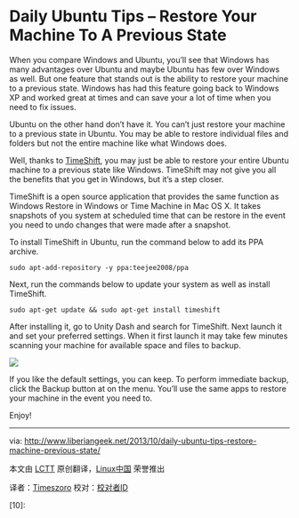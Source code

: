 Daily Ubuntu Tips – Restore Your Machine To A Previous State
================================================================================
When you compare Windows and Ubuntu, you’ll see that Windows has many advantages over Ubuntu and maybe Ubuntu has few over Windows as well. But one feature that stands out is the ability to restore your machine to a previous state. Windows has had this feature going back to Windows XP and worked great at times and can save your a lot of time when you need to fix issues.

Ubuntu on the other hand don’t have it. You can’t just restore your machine to a previous state in Ubuntu. You may be able to restore individual files and folders but not the entire machine like what Windows does.

Well, thanks to [TimeShift][1], you may just be able to restore your entire Ubuntu machine to a previous state like Windows. TimeShift may not give you all the benefits that you get in Windows, but it’s a step closer.

TimeShift is a open source application that provides the same function as Windows Restore in Windows or Time Machine in Mac OS X. It takes snapshots of you system at scheduled time that can be restore in the event you need to undo changes that were made after a snapshot.

To install TimeShift in Ubuntu, run the command below to add its PPA archive. 

    sudo apt-add-repository -y ppa:teejee2008/ppa

Next, run the commands below to update your system as well as install TimeShift.

    sudo apt-get update && sudo apt-get install timeshift

After installing it, go to Unity Dash and search for TimeShift. Next launch it and set your preferred settings. When it first launch it may take few minutes scanning your machine for available space and files to backup.

![](http://www.liberiangeek.net/wp-content/uploads/2013/10/timeshiftubuntu.png)

If you like the default settings, you can keep. To perform immediate backup, click the Backup button at on the menu. You’ll use the same apps to restore your machine in the event you need to.

Enjoy!

--------------------------------------------------------------------------------

via: http://www.liberiangeek.net/2013/10/daily-ubuntu-tips-restore-machine-previous-state/

本文由 [LCTT](https://github.com/LCTT/TranslateProject) 原创翻译，[Linux中国](http://linux.cn/) 荣誉推出

译者：[Timeszoro](https://github.com/Timeszoro) 校对：[校对者ID](https://github.com/校对者ID)

[1]:http://teejeetech.blogspot.com/2013/10/introducing-timeshift.html
[2]:
[3]:
[4]:
[5]:
[6]:
[7]:
[8]:
[9]:
[10]:

